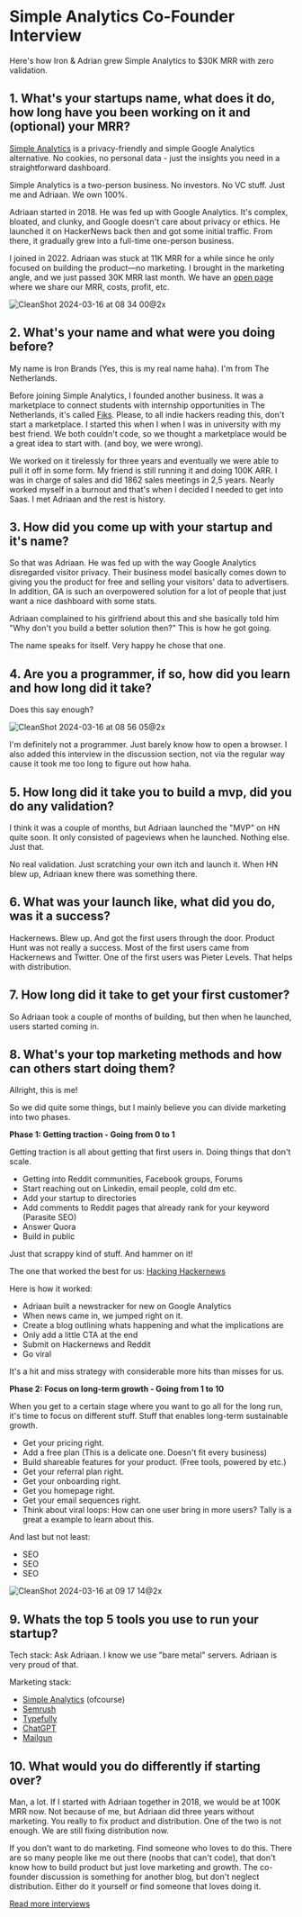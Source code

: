 # Simple Analytics Co-Founder Interview

Here's how Iron & Adrian grew Simple Analytics to $30K MRR with zero validation.

## 1. What's your startups name, what does it do, how long have you been working on it and (optional) your MRR?

[Simple Analytics](https://simpleanalytics.com) is a privacy-friendly and simple Google Analytics alternative. No cookies, no personal data - just the insights you need in a straightforward dashboard. 

Simple Analytics is a two-person business. No investors. No VC stuff. Just me and Adriaan. We own 100%.

Adriaan started in 2018. He was fed up with Google Analytics. It's complex, bloated, and clunky, and Google doesn't care about privacy or ethics. He launched it on HackerNews back then and got some initial traffic. From there, it gradually grew into a full-time one-person business. 

I joined in 2022. Adriaan was stuck at 11K MRR for a while since he only focused on building the product—no marketing. I brought in the marketing angle, and we just passed 30K MRR last month. We have an [open page](https://simpleanalytics.com/open) where we share our MRR, costs, profit, etc. 

![CleanShot 2024-03-16 at 08 34 00@2x](https://github.com/timb-103/saas-starter-stack/assets/103500025/31e6b4ae-539f-45aa-bf67-5a589a7d0e34)

## 2. What's your name and what were you doing before?

My name is Iron Brands (Yes, this is my real name haha). I'm from The Netherlands. 

Before joining Simple Analytics, I founded another business. It was a marketplace to connect students with internship opportunities in The Netherlands, it's called [Fiks](https://fiks.nl/). Please, to all indie hackers reading this, don't start a marketplace. I started this when I when I was in university with my best friend. We both couldn't code, so we thought a marketplace would be a great idea to start with. (and boy, we were wrong). 

We worked on it tirelessly for three years and eventually we were able to pull it off in some form. My friend is still running it and doing 100K ARR. I was in charge of sales and did 1862 sales meetings in 2,5 years. Nearly worked myself in a burnout and that's when I decided I needed to get into Saas. I met Adriaan and the rest is history. 

## 3. How did you come up with your startup and it's name?

So that was Adriaan. He was fed up with the way Google Analytics disregarded visitor privacy. Their business model basically comes down to giving you the product for free and selling your visitors' data to advertisers. In addition, GA is such an overpowered solution for a lot of people that just want a nice dashboard with some stats. 

Adriaan complained to his girlfriend about this and she basically told him "Why don't you build a better solution then?" This is how he got going. 

The name speaks for itself. Very happy he chose that one. 

## 4. Are you a programmer, if so, how did you learn and how long did it take?

Does this say enough? 

![CleanShot 2024-03-16 at 08 56 05@2x](https://github.com/timb-103/saas-starter-stack/assets/103500025/c5a41018-7987-46db-871d-b89f751cb544)

I'm definitely not a programmer. Just barely know how to open a browser. I also added this interview in the discussion section, not via the regular way cause it took me too long to figure out how haha. 

## 5. How long did it take you to build a mvp, did you do any validation?

I think it was a couple of months, but Adriaan launched the "MVP" on HN quite soon. It only consisted of pageviews when he launched. Nothing else. Just that. 

No real validation. Just scratching your own itch and launch it. When HN blew up, Adriaan knew there was something there. 

## 6. What was your launch like, what did you do, was it a success?

Hackernews. Blew up. And got the first users through the door. Product Hunt was not really a success. Most of the first users came from Hackernews and Twitter. One of the first users was Pieter Levels. That helps with distribution.

## 7. How long did it take to get your first customer?

So Adriaan took a couple of months of building, but then when he launched, users started coming in. 

## 8. What's your top marketing methods and how can others start doing them?

Allright, this is me! 

So we did quite some things, but I mainly believe you can divide marketing into two phases. 

**Phase 1: Getting traction - Going from 0 to 1**

Getting traction is all about getting that first users in. Doing things that don't scale. 
- Getting into Reddit communities, Facebook groups, Forums
- Start reaching out on Linkedin, email people, cold dm etc. 
- Add your startup to directories
- Add comments to Reddit pages that already rank for your keyword (Parasite SEO)
- Answer Quora
- Build in public

Just that scrappy kind of stuff. And hammer on it! 

The one that worked the best for us: [Hacking Hackernews](https://www.indiehackers.com/post/how-to-hack-hacker-news-and-consistently-hit-the-front-page-56b4a04e12)

Here is how it worked:
- Adriaan built a newstracker for new on Google Analytics
- When news came in, we jumped right on it. 
- Create a blog outlining whats happening and what the implications are
- Only add a little CTA at the end
- Submit on Hackernews and Reddit
- Go viral

It's a hit and miss strategy with considerable more hits than misses for us. 

**Phase 2: Focus on long-term growth - Going from 1 to 10**

When you get to a certain stage where you want to go all for the long run, it's time to focus on different stuff. Stuff that enables long-term sustainable growth. 

- Get your pricing right. 
- Add a free plan (This is a delicate one. Doesn't fit every business)
- Build shareable features for your product. (Free tools, powered by etc.)
- Get your referral plan right. 
- Get your onboarding right. 
- Get you homepage right. 
- Get your email sequences right. 
- Think about viral loops: How can one user bring in more users? Tally is a great a example to learn about this.

And last but not least: 

- SEO
- SEO
- SEO

![CleanShot 2024-03-16 at 09 17 14@2x](https://github.com/timb-103/saas-starter-stack/assets/103500025/0d42868d-4155-44d2-b287-a2ca0e1a42ce)


## 9. Whats the top 5 tools you use to run your startup?

Tech stack: Ask Adriaan. I know we use "bare metal" servers. Adriaan is very proud of that. 

Marketing stack:
- [Simple Analytics](https://simple-analytics.com) (ofcourse)
- [Semrush](https://semrush.com)
- [Typefully](https://typefully.com)
- [ChatGPT](https://openai.com)
- [Mailgun](https://mailgun.com)


## 10. What would you do differently if starting over?

Man, a lot. If I started with Adriaan together in 2018, we would be at 100K MRR now. Not because of me, but Adriaan did three years without marketing. You really to fix product and distribution. One of the two is not enough. We are still fixing distribution now. 

If you don't want to do marketing. Find someone who loves to do this. There are so many people like me out there (noobs that can't code), that don't know how to build product but just love marketing and growth. The co-founder discussion is something for another blog, but don't neglect distribution. Either do it yourself or find someone that loves doing it. 

[Read more interviews](/#interviews)